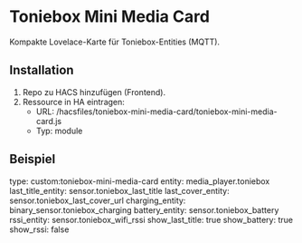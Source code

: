# Toniebox Mini Media Card

Kompakte Lovelace-Karte für Toniebox-Entities (MQTT).

## Installation

1. Repo zu HACS hinzufügen (Frontend).
2. Ressource in HA eintragen:
   - URL: /hacsfiles/toniebox-mini-media-card/toniebox-mini-media-card.js
   - Typ: module

## Beispiel

type: custom:toniebox-mini-media-card
entity: media_player.toniebox
last_title_entity: sensor.toniebox_last_title
last_cover_entity: sensor.toniebox_last_cover_url
charging_entity: binary_sensor.toniebox_charging
battery_entity: sensor.toniebox_battery
rssi_entity: sensor.toniebox_wifi_rssi
show_last_title: true
show_battery: true
show_rssi: false
